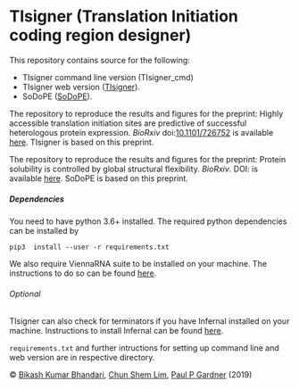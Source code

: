 # TIsigner (Translation Initiation coding region designer)
This repository contains source for the following: 
- TIsigner command line version (TIsigner_cmd)
- TIsigner web version ([TIsigner](https://tisigner.otago.ac.nz/tisigner)).
- SoDoPE ([SoDoPE](https://tisigner.otago.ac.nz/sodope)).

The repository to reproduce the results and figures for the preprint: Highly accessible translation initiation sites are predictive of successful heterologous protein expression. *BioRxiv* doi:[10.1101/726752](https://www.biorxiv.org/content/10.1101/726752v1) is available [here](https://github.com/Gardner-BinfLab/TIsigner_paper_2019). TIsigner is based on this preprint.

The repository to reproduce the results and figures for the preprint: Protein solubility is controlled by global structural flexibility. *BioRxiv*. DOI:  is available [here](https://github.com/Gardner-BinfLab/SoDoPE_paper_2019). SoDoPE is based on this preprint.

##### Dependencies
You need to have python 3.6+ installed. The required python dependencies can be installed by

```pip3  install --user -r requirements.txt ```

We also require ViennaRNA suite to be installed on your machine. The instructions to do so can be found [here](https://www.tbi.univie.ac.at/RNA/documentation.html#install).
###### Optional
TIsigner can also check for terminators if you have Infernal installed on your machine. Instructions to install Infernal can be found [here](http://eddylab.org/infernal/).

```requirements.txt``` and further intructions for setting up command line and web version are in respective directory. 

© [Bikash Kumar Bhandari](https://bkb3.github.io), [Chun Shem Lim](https://github.com/lcscs12345), [Paul P Gardner](https://github.com/ppgardne) (2019)

